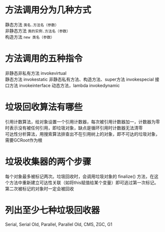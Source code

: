 # 方法调用分为几种方式  

静态方法 `类名.方法名（参数）`  
非静态方法 `类的实例.方法名（参数）`  
构造方法 `new 类名（参数）`  

# 方法调用的五种指令  

非静态非私有方法 invokevirtual  
静态方法 invokestatic 
非静态私有方法、构造方法、super方法 invokespecial 
接口方法 invokeinterface 
动态方法，lambda invokedynamic  

# 垃圾回收算法有哪些  

引用计数算法，给对象设置一个引用计数器，每次被引用计数器加一，计数器为零时表示没有被任何引用，即垃圾对象，缺点是循环引用时计数器无法清零  
可达性分析算法，用搜索算法排查出不在引用树上的对象，即不可达的垃圾对象，需要GCRoot作为根  

# 垃圾收集器的两个步骤  
每个对象最多被标记两次。垃圾回收时，会调用垃圾对象的 finalize() 方法，在这个方法中重新建立可达性关联（如将this赋值给某个变量）即可逃过第一次标记。第二次被标记的对象时一定会被回收  

# 列出至少七种垃圾回收器  
Serial, Serial Old, Parallel, Parallel Old, CMS, ZGC, G1  